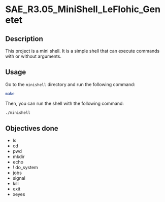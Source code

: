 # SAE_R3.05_MiniShell_LeFlohic_Genetet

## Description

This project is a mini shell. It is a simple shell that can execute commands with or without arguments.

## Usage

Go to the `minishell` directory and run the following command:

```bash
make
```

Then, you can run the shell with the following command:

```bash 
./minishell
```


## Objectives done

- ls
- cd
- pwd
- mkdir
- echo
- ! do_system 
- jobs
- signal
- kill
- exit
- xeyes